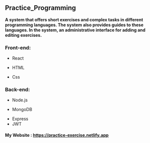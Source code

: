 ## Practice_Programming

**A system that offers short exercises and complex tasks in different programming languages.
The system also provides guides to these languages.
In the system, an administrative interface for adding and editing exercises.**

### Front-end:
* React
- HTML
+ Css

### Back-end:
* Node.js
- MongoDB
+ Express
+ JWT


#### My Website : https://practice-exercise.netlify.app
